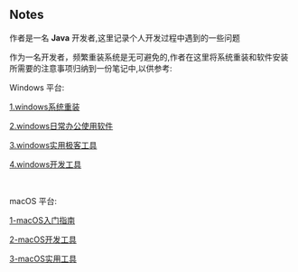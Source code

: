 ## Notes 

作者是一名 **Java** 开发者,这里记录个人开发过程中遇到的一些问题    

作为一名开发者，频繁重装系统是无可避免的,作者在这里将系统重装和软件安装所需要的注意事项归纳到一份笔记中,以供参考:  

Windows 平台:  

[1.windows系统重装](Windows/1.windows系统重装.md)  

[2.windows日常办公使用软件](Windows/2.windows日常办公使用软件.md)  

[3.windows实用极客工具](Windows/3.windows实用极客工具.md)  

[4.windows开发工具](Windows/4.windows开发工具.md)  

​    

macOS 平台:  

[1-macOS入门指南](MacOS/1-macOS入门指南.md)  

[2-macOS开发工具](MacOS/2-macOS开发工具.md)  

[3-macOS实用工具](MacOS/3-macOS实用工具.md)  

